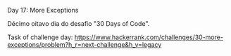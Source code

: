 Day 17: More Exceptions

Décimo oitavo dia do desafio "30 Days of Code".

Task of challenge day:
https://www.hackerrank.com/challenges/30-more-exceptions/problem?h_r=next-challenge&h_v=legacy